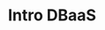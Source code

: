 ---
title: "Intro DBaaS"
description: "This Intro DBaaS - Learning Paths covers the foundational topics of DBaaS for a non-technical audience and conveys the benefits of data services and databases as a service for modern IT scenarios. It will help you learn the basics of terminology associated, understand the essential components' functions, and why these new technologies are so important."
banner: "98e16360-a366-4b78-8e0a-031da07fdacb/images/kubernetes-icon.svg"
weight: 3
---
